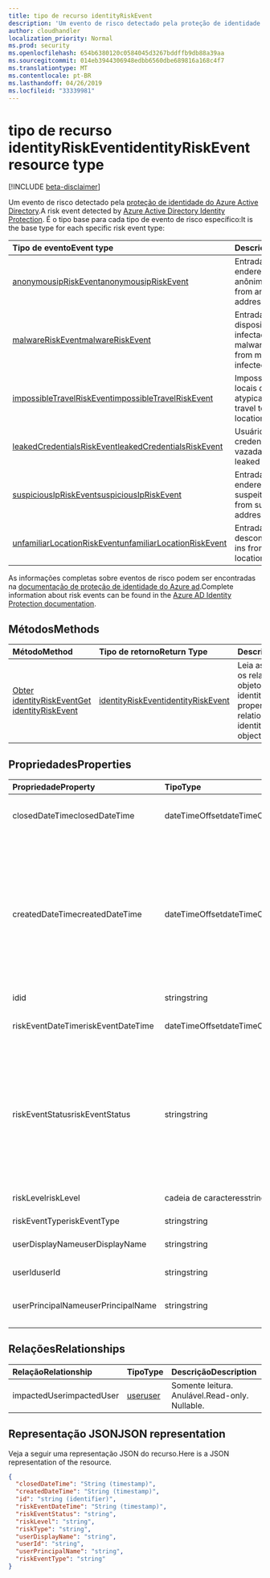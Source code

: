 ```yaml
---
title: tipo de recurso identityRiskEvent
description: 'Um evento de risco detectado pela proteção de identidade do Azure Active Directory. É o tipo base para cada tipo de evento de risco específico:'
author: cloudhandler
localization_priority: Normal
ms.prod: security
ms.openlocfilehash: 654b6380120c0584045d3267bddffb9db88a39aa
ms.sourcegitcommit: 014eb3944306948edbb6560dbe689816a168c4f7
ms.translationtype: MT
ms.contentlocale: pt-BR
ms.lasthandoff: 04/26/2019
ms.locfileid: "33339981"
---
```

# <a name="identityriskevent-resource-type"></a><span data-ttu-id="b8505-104">tipo de recurso identityRiskEvent</span><span class="sxs-lookup"><span data-stu-id="b8505-104">identityRiskEvent resource type</span></span>

[!INCLUDE [beta-disclaimer](../../includes/beta-disclaimer.md)]

<span data-ttu-id="b8505-105">Um evento de risco detectado pela [proteção de identidade do Azure Active Directory](https://azure.microsoft.com/en-us/documentation/articles/active-directory-identityprotection/).</span><span class="sxs-lookup"><span data-stu-id="b8505-105">A risk event detected by [Azure Active Directory Identity Protection](https://azure.microsoft.com/en-us/documentation/articles/active-directory-identityprotection/).</span></span> <span data-ttu-id="b8505-106">É o tipo base para cada tipo de evento de risco específico:</span><span class="sxs-lookup"><span data-stu-id="b8505-106">It is the base type for each specific risk event type:</span></span>

| <span data-ttu-id="b8505-107">Tipo de evento</span><span class="sxs-lookup"><span data-stu-id="b8505-107">Event type</span></span>         | <span data-ttu-id="b8505-108">Descrição</span><span class="sxs-lookup"><span data-stu-id="b8505-108">Description</span></span>|
|:---------------|:-----------|
|[<span data-ttu-id="b8505-109">anonymousipRiskEvent</span><span class="sxs-lookup"><span data-stu-id="b8505-109">anonymousipRiskEvent</span></span>](anonymousipriskevent.md) | <span data-ttu-id="b8505-110">Entradas de endereços IP anônimos.</span><span class="sxs-lookup"><span data-stu-id="b8505-110">Sign-ins from anonymous IP addresses.</span></span> |
|[<span data-ttu-id="b8505-111">malwareRiskEvent</span><span class="sxs-lookup"><span data-stu-id="b8505-111">malwareRiskEvent</span></span>](malwareriskevent.md) | <span data-ttu-id="b8505-112">Entradas de dispositivos infectados por malware.</span><span class="sxs-lookup"><span data-stu-id="b8505-112">Sign-ins from malware-infected devices.</span></span> |
|[<span data-ttu-id="b8505-113">impossibleTravelRiskEvent</span><span class="sxs-lookup"><span data-stu-id="b8505-113">impossibleTravelRiskEvent</span></span>](impossibletravelriskevent.md) | <span data-ttu-id="b8505-114">Impossível viajar para locais do atypical.</span><span class="sxs-lookup"><span data-stu-id="b8505-114">Impossible travel to atypical locations.</span></span> |
|[<span data-ttu-id="b8505-115">leakedCredentialsRiskEvent</span><span class="sxs-lookup"><span data-stu-id="b8505-115">leakedCredentialsRiskEvent</span></span>](leakedcredentialsriskevent.md) | <span data-ttu-id="b8505-116">Usuários com credenciais vazadas.</span><span class="sxs-lookup"><span data-stu-id="b8505-116">Users with leaked credentials.</span></span> |
|[<span data-ttu-id="b8505-117">suspiciousIpRiskEvent</span><span class="sxs-lookup"><span data-stu-id="b8505-117">suspiciousIpRiskEvent</span></span>](suspiciousipriskevent.md) | <span data-ttu-id="b8505-118">Entradas de endereços IP suspeitos.</span><span class="sxs-lookup"><span data-stu-id="b8505-118">Sign-ins from suspicious IP addresses.</span></span> |
|[<span data-ttu-id="b8505-119">unfamiliarLocationRiskEvent</span><span class="sxs-lookup"><span data-stu-id="b8505-119">unfamiliarLocationRiskEvent</span></span>](unfamiliarlocationriskevent.md) | <span data-ttu-id="b8505-120">Entradas de locais desconhecidos.</span><span class="sxs-lookup"><span data-stu-id="b8505-120">Sign-ins from unfamiliar locations.</span></span> |

<span data-ttu-id="b8505-121">As informações completas sobre eventos de risco podem ser encontradas na [documentação de proteção de identidade do Azure ad](https://docs.microsoft.com/en-us/azure/active-directory/active-directory-reporting-risk-events).</span><span class="sxs-lookup"><span data-stu-id="b8505-121">Complete information about risk events can be found in the [Azure AD Identity Protection documentation](https://docs.microsoft.com/en-us/azure/active-directory/active-directory-reporting-risk-events).</span></span>

## <a name="methods"></a><span data-ttu-id="b8505-122">Métodos</span><span class="sxs-lookup"><span data-stu-id="b8505-122">Methods</span></span>

| <span data-ttu-id="b8505-123">Método</span><span class="sxs-lookup"><span data-stu-id="b8505-123">Method</span></span>           | <span data-ttu-id="b8505-124">Tipo de retorno</span><span class="sxs-lookup"><span data-stu-id="b8505-124">Return Type</span></span>    |<span data-ttu-id="b8505-125">Descrição</span><span class="sxs-lookup"><span data-stu-id="b8505-125">Description</span></span>|
|:---------------|:--------|:----------|
|[<span data-ttu-id="b8505-126">Obter identityRiskEvent</span><span class="sxs-lookup"><span data-stu-id="b8505-126">Get identityRiskEvent</span></span>](../api/identityriskevent-get.md) | [<span data-ttu-id="b8505-127">identityRiskEvent</span><span class="sxs-lookup"><span data-stu-id="b8505-127">identityRiskEvent</span></span>](identityriskevent.md) |<span data-ttu-id="b8505-128">Leia as propriedades e os relacionamentos do objeto identityRiskEvent.</span><span class="sxs-lookup"><span data-stu-id="b8505-128">Read properties and relationships of identityRiskEvent object.</span></span>|

## <a name="properties"></a><span data-ttu-id="b8505-129">Propriedades</span><span class="sxs-lookup"><span data-stu-id="b8505-129">Properties</span></span>
| <span data-ttu-id="b8505-130">Propriedade</span><span class="sxs-lookup"><span data-stu-id="b8505-130">Property</span></span>     | <span data-ttu-id="b8505-131">Tipo</span><span class="sxs-lookup"><span data-stu-id="b8505-131">Type</span></span>   |<span data-ttu-id="b8505-132">Descrição</span><span class="sxs-lookup"><span data-stu-id="b8505-132">Description</span></span>|
|:---------------|:--------|:----------|
|<span data-ttu-id="b8505-133">closedDateTime</span><span class="sxs-lookup"><span data-stu-id="b8505-133">closedDateTime</span></span>|<span data-ttu-id="b8505-134">dateTimeOffset</span><span class="sxs-lookup"><span data-stu-id="b8505-134">dateTimeOffset</span></span>| <span data-ttu-id="b8505-135">A data e a hora em que o evento de risco foi fechado</span><span class="sxs-lookup"><span data-stu-id="b8505-135">The date and time that the risk event was closed</span></span>|
|<span data-ttu-id="b8505-136">createdDateTime</span><span class="sxs-lookup"><span data-stu-id="b8505-136">createdDateTime</span></span>|<span data-ttu-id="b8505-137">dateTimeOffset</span><span class="sxs-lookup"><span data-stu-id="b8505-137">dateTimeOffset</span></span>| <span data-ttu-id="b8505-138">A data e a hora em que o evento de risco foi criado.</span><span class="sxs-lookup"><span data-stu-id="b8505-138">The date and time that the risk event was created.</span></span> <span data-ttu-id="b8505-139">Isso é sempre maior que ou igual ao DateTime do evento de risco propriamente dito.</span><span class="sxs-lookup"><span data-stu-id="b8505-139">This is always greater than or equal to the datetime of the risk event itself.</span></span> <span data-ttu-id="b8505-140">Esta é a propriedade correta a ser usada como filtro ao consultar eventos de risco.</span><span class="sxs-lookup"><span data-stu-id="b8505-140">This is the correct property to use as a filter when querying risk events.</span></span>|
|<span data-ttu-id="b8505-141">id</span><span class="sxs-lookup"><span data-stu-id="b8505-141">id</span></span>|<span data-ttu-id="b8505-142">string</span><span class="sxs-lookup"><span data-stu-id="b8505-142">string</span></span>| <span data-ttu-id="b8505-143">Somente leitura</span><span class="sxs-lookup"><span data-stu-id="b8505-143">Read-only</span></span>|
|<span data-ttu-id="b8505-144">riskEventDateTime</span><span class="sxs-lookup"><span data-stu-id="b8505-144">riskEventDateTime</span></span>|<span data-ttu-id="b8505-145">dateTimeOffset</span><span class="sxs-lookup"><span data-stu-id="b8505-145">dateTimeOffset</span></span>| <span data-ttu-id="b8505-146">A data e a hora em que o evento de risco ocorreu</span><span class="sxs-lookup"><span data-stu-id="b8505-146">The date and time when the risk event occurred</span></span>|
|<span data-ttu-id="b8505-147">riskEventStatus</span><span class="sxs-lookup"><span data-stu-id="b8505-147">riskEventStatus</span></span>|<span data-ttu-id="b8505-148">string</span><span class="sxs-lookup"><span data-stu-id="b8505-148">string</span></span>| <span data-ttu-id="b8505-149">Os valores possíveis são: `active`, `remediated`, `dismissedAsFixed`, `dismissedAsFalsePositive`, `dismissedAsIgnore`, `loginBlocked`, `closedMfaAuto`, `closedMultipleReasons`.</span><span class="sxs-lookup"><span data-stu-id="b8505-149">Possible values are: `active`, `remediated`, `dismissedAsFixed`, `dismissedAsFalsePositive`, `dismissedAsIgnore`, `loginBlocked`, `closedMfaAuto`, `closedMultipleReasons`.</span></span>|
|<span data-ttu-id="b8505-150">riskLevel</span><span class="sxs-lookup"><span data-stu-id="b8505-150">riskLevel</span></span>|<span data-ttu-id="b8505-151">cadeia de caracteres</span><span class="sxs-lookup"><span data-stu-id="b8505-151">string</span></span>| <span data-ttu-id="b8505-152">Os valores possíveis são: `low`, `medium`, `high`.</span><span class="sxs-lookup"><span data-stu-id="b8505-152">Possible values are: `low`, `medium`, `high`.</span></span>|
|<span data-ttu-id="b8505-153">riskEventType</span><span class="sxs-lookup"><span data-stu-id="b8505-153">riskEventType</span></span>|<span data-ttu-id="b8505-154">string</span><span class="sxs-lookup"><span data-stu-id="b8505-154">string</span></span>| <span data-ttu-id="b8505-155">O tipo de risco</span><span class="sxs-lookup"><span data-stu-id="b8505-155">The type of risk</span></span>|
|<span data-ttu-id="b8505-156">userDisplayName</span><span class="sxs-lookup"><span data-stu-id="b8505-156">userDisplayName</span></span>|<span data-ttu-id="b8505-157">string</span><span class="sxs-lookup"><span data-stu-id="b8505-157">string</span></span>| <span data-ttu-id="b8505-158">O nome do usuário em risco</span><span class="sxs-lookup"><span data-stu-id="b8505-158">The name of the user at risk</span></span>|
|<span data-ttu-id="b8505-159">userId</span><span class="sxs-lookup"><span data-stu-id="b8505-159">userId</span></span>|<span data-ttu-id="b8505-160">string</span><span class="sxs-lookup"><span data-stu-id="b8505-160">string</span></span>| <span data-ttu-id="b8505-161">A identificação do usuário em risco</span><span class="sxs-lookup"><span data-stu-id="b8505-161">The id of the user at risk</span></span>|
|<span data-ttu-id="b8505-162">userPrincipalName</span><span class="sxs-lookup"><span data-stu-id="b8505-162">userPrincipalName</span></span>|<span data-ttu-id="b8505-163">string</span><span class="sxs-lookup"><span data-stu-id="b8505-163">string</span></span>| <span data-ttu-id="b8505-164">O nome principal de usuário do usuário em risco</span><span class="sxs-lookup"><span data-stu-id="b8505-164">The user principal name of the user at risk</span></span>|

## <a name="relationships"></a><span data-ttu-id="b8505-165">Relações</span><span class="sxs-lookup"><span data-stu-id="b8505-165">Relationships</span></span>
| <span data-ttu-id="b8505-166">Relação</span><span class="sxs-lookup"><span data-stu-id="b8505-166">Relationship</span></span> | <span data-ttu-id="b8505-167">Tipo</span><span class="sxs-lookup"><span data-stu-id="b8505-167">Type</span></span>   |<span data-ttu-id="b8505-168">Descrição</span><span class="sxs-lookup"><span data-stu-id="b8505-168">Description</span></span>|
|:---------------|:--------|:----------|
|<span data-ttu-id="b8505-169">impactedUser</span><span class="sxs-lookup"><span data-stu-id="b8505-169">impactedUser</span></span>|[<span data-ttu-id="b8505-170">user</span><span class="sxs-lookup"><span data-stu-id="b8505-170">user</span></span>](user.md)| <span data-ttu-id="b8505-p104">Somente leitura. Anulável.</span><span class="sxs-lookup"><span data-stu-id="b8505-p104">Read-only. Nullable.</span></span>|

## <a name="json-representation"></a><span data-ttu-id="b8505-173">Representação JSON</span><span class="sxs-lookup"><span data-stu-id="b8505-173">JSON representation</span></span>

<span data-ttu-id="b8505-174">Veja a seguir uma representação JSON do recurso.</span><span class="sxs-lookup"><span data-stu-id="b8505-174">Here is a JSON representation of the resource.</span></span> 

<!-- {
  "blockType": "resource",
  "keyProperty":"id",
  "optionalProperties": [

  ],
  "@odata.type": "microsoft.graph.identityRiskEvent"
}-->

```json
{
  "closedDateTime": "String (timestamp)",
  "createdDateTime": "String (timestamp)",
  "id": "string (identifier)",
  "riskEventDateTime": "String (timestamp)",
  "riskEventStatus": "string",
  "riskLevel": "string",
  "riskType": "string",
  "userDisplayName": "string",
  "userId": "string",
  "userPrincipalName": "string",
  "riskEventType": "string"
}

```

<!-- uuid: 8fcb5dbc-d5aa-4681-8e31-b001d5168d79
2015-10-25 14:57:30 UTC -->
<!--
{
  "type": "#page.annotation",
  "description": "identityRiskEvent resource",
  "keywords": "",
  "section": "documentation",
  "tocPath": "",
  "suppressions": []
}
-->
